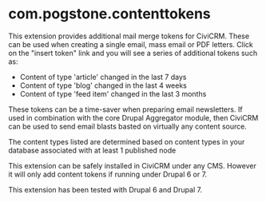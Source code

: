 com.pogstone.contenttokens
==========================

This extension provides additional mail merge tokens for CiviCRM. These can be used when creating a single email, mass email or PDF letters. Click on the "insert token" link and you will see a series of additional tokens such as:

- Content of type 'article' changed in the last 7 days
- Content of type 'blog' changed in the last 4 weeks
- Content of type 'feed item' changed in the last 3 months

These tokens can be a time-saver when preparing email newsletters.  If used in combination with the core Drupal Aggregator module, then CiviCRM can be used to send email blasts basted on virtually any content source. 

The content types listed are determined based on content types in your database associated with at least 1 published node

This extension can be safely installed in CiviCRM under any CMS. However it will only add content tokens if running under Drupal 6 or 7.

This extension has been tested with Drupal 6 and Drupal 7. 